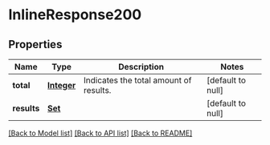 # InlineResponse200
## Properties

Name | Type | Description | Notes
------------ | ------------- | ------------- | -------------
**total** | [**Integer**](integer.md) | Indicates the total amount of results. | [default to null]
**results** | [**Set**](inline_response_200_results.md) |  | [default to null]

[[Back to Model list]](../README.md#documentation-for-models) [[Back to API list]](../README.md#documentation-for-api-endpoints) [[Back to README]](../README.md)

